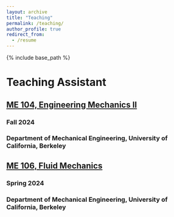 ```yaml
---
layout: archive
title: "Teaching"
permalink: /teaching/
author_profile: true
redirect_from:
  - /resume
---
```


{% include base_path %}

# Teaching Assistant

## [ME 104, Engineering Mechanics II](https://classes.berkeley.edu/content/2024-fall-meceng-104-001-lec-001f)

### Fall 2024
### Department of Mechanical Engineering, University of California, Berkeley


## [ME 106, Fluid Mechanics](https://classes.berkeley.edu/content/2024-spring-meceng-106-101-dis-101)

### Spring 2024
### Department of Mechanical Engineering, University of California, Berkeley

<!-- Education
======
* Ph.D in Version Control Theory, GitHub University, 2018 (expected)
* M.S. in Jekyll, GitHub University, 2014
* B.S. in GitHub, GitHub University, 2012

Work experience
======
* Spring 2024: Academic Pages Collaborator
  * Github University
  * Duties includes: Updates and improvements to template
  * Supervisor: The Users

* Fall 2015: Research Assistant
  * Github University
  * Duties included: Merging pull requests
  * Supervisor: Professor Hub

* Summer 2015: Research Assistant
  * Github University
  * Duties included: Tagging issues
  * Supervisor: Professor Git
  
Skills
======
* Skill 1
* Skill 2
  * Sub-skill 2.1
  * Sub-skill 2.2
  * Sub-skill 2.3
* Skill 3

Publications
======
  <ul>{% for post in site.publications reversed %}
    {% include archive-single-cv.html %}
  {% endfor %}</ul>
  
Talks
======
  <ul>{% for post in site.talks reversed %}
    {% include archive-single-talk-cv.html  %}
  {% endfor %}</ul>
  
Teaching
======
  <ul>{% for post in site.teaching reversed %}
    {% include archive-single-cv.html %}
  {% endfor %}</ul>
  
Service and leadership
======
* Currently signed in to 43 different slack teams -->

